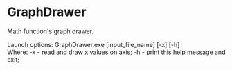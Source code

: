 # GraphDrawer
 Math function's graph drawer. 

 Launch options: GraphDrawer.exe [input_file_name] [-x] [-h] <br>
 Where:
	-x	-	read and draw x values on axis;
	-h	-	print this help message and exit;